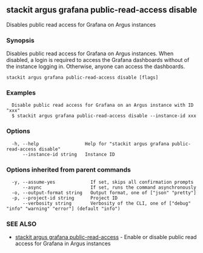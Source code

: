 ## stackit argus grafana public-read-access disable

Disables public read access for Grafana on Argus instances

### Synopsis

Disables public read access for Grafana on Argus instances.
When disabled, a login is required to access the Grafana dashboards without of the instance logging in. Otherwise, anyone can access the dashboards.

```
stackit argus grafana public-read-access disable [flags]
```

### Examples

```
  Disable public read access for Grafana on an Argus instance with ID "xxx"
  $ stackit argus grafana public-read-access disable --instance-id xxx
```

### Options

```
  -h, --help                 Help for "stackit argus grafana public-read-access disable"
      --instance-id string   Instance ID
```

### Options inherited from parent commands

```
  -y, --assume-yes             If set, skips all confirmation prompts
      --async                  If set, runs the command asynchronously
  -o, --output-format string   Output format, one of ["json" "pretty"]
  -p, --project-id string      Project ID
      --verbosity string       Verbosity of the CLI, one of ["debug" "info" "warning" "error"] (default "info")
```

### SEE ALSO

* [stackit argus grafana public-read-access](./stackit_argus_grafana_public-read-access.md)	 - Enable or disable public read access for Grafana in Argus instances

